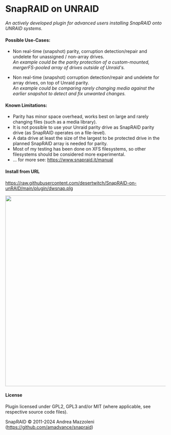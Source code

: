 SnapRAID on UNRAID
================
_An actively developed plugin for advanced users installing SnapRAID onto UNRAID systems._

#### Possible Use-Cases:

- Non real-time (snapshot) parity, corruption detection/repair and undelete for unassigned / non-array drives.
<br>_An example could be the parity protection of a custom-mounted, mergerFS-pooled array of drives outside of Unraid's._

- Non real-time (snapshot) corruption detection/repair and undelete for array drives, on top of Unraid parity.
<br>_An example could be comparing rarely changing media against the earlier snapshot to detect and fix unwanted changes._


#### Known Limitations:

- Parity has minor space overhead, works best on large and rarely changing files (such as a media library).
- It is not possible to use your Unraid parity drive as SnapRAID parity drive (as SnapRAID operates on a file-level).
- A data drive at least the size of the largest to be protected drive in the planned SnapRAID array is needed for parity.
- Most of my testing has been done on XFS filesystems, so other filesystems should be considered more experimental.
- ... for more see: https://www.snapraid.it/manual

#### Install from URL
https://raw.githubusercontent.com/desertwitch/SnapRAID-on-unRAID/main/plugin/dwsnap.plg

<img src="https://github.com/desertwitch/SnapRAID-on-unRAID/assets/24509509/d39a9014-5290-411c-bccf-3f90e6b18423" width="600px">

#### License
Plugin licensed under GPL2, GPL3 and/or MIT (where applicable, see respective source code files).

SnapRAID © 2011-2024 Andrea Mazzoleni (https://github.com/amadvance/snapraid)
